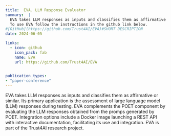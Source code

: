 ```yaml
---
title:  EVA. LLM Response Evaluator
summary:  |
  EVA takes LLM responses as inputs and classifies them as affirmative or similar. Its primary application is the assessment of large language model (LLM) responses during testing. EVA complements the POET component by evaluating the LLM responses obtained from the promps generated by POET.<br>
  To use EVA follow the instructions in the github link below. 
#[GitHub](https://github.com/Trust4AI/EVA)#SHORT DESCRIPTION
date: 2024-06-05

links:
  - icon: github 
    icon_pack: fab
    name: EVA 
    url: https://github.com/Trust4AI/EVA

      
publication_types: 
- "paper-conference"
---
```


EVA takes LLM responses as inputs and classifies them as affirmative or similar. Its primary application is the assessment of large language model (LLM) responses during testing. EVA complements the POET component by evaluating the LLM responses obtained from the promps generated by POET. Integration options include a Docker image launching a REST API with interactive documentation, facilitating its use and integration. EVA is part of the Trust4AI research project.
